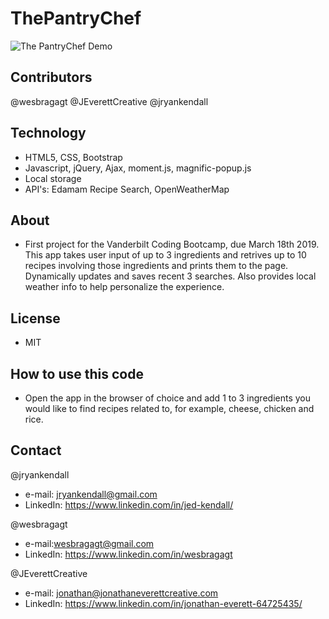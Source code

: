 # ThePantryChef
![The PantryChef Demo](pantrychef.gif)

## Contributors
@wesbragagt
@JEverettCreative
@jryankendall

## Technology
- HTML5, CSS, Bootstrap
- Javascript, jQuery, Ajax, moment.js, magnific-popup.js
- Local storage
- API's: Edamam Recipe Search, OpenWeatherMap

## About
- First project for the Vanderbilt Coding Bootcamp, due March 18th 2019. This app takes user input of up to 3 ingredients and retrives up to 10 recipes involving those ingredients and prints them to the page. Dynamically updates and saves recent 3 searches. Also provides local weather info to help personalize the experience.

## License
- MIT

## How to use this code
- Open the app in the browser of choice and add 1 to 3 ingredients you would like to find recipes related to, for example, cheese, chicken and rice.
  
## Contact

@jryankendall
- e-mail: jryankendall@gmail.com
- LinkedIn: https://www.linkedin.com/in/jed-kendall/

@wesbragagt
- e-mail:wesbragagt@gmail.com
- LinkedIn: https://www.linkedin.com/in/wesbragagt

@JEverettCreative
- e-mail: jonathan@jonathaneverettcreative.com
- LinkedIn: https://www.linkedin.com/in/jonathan-everett-64725435/
